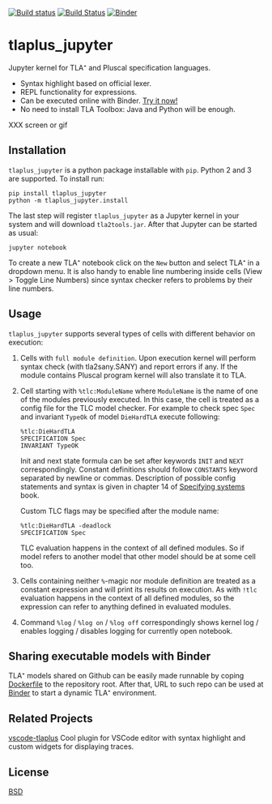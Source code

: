 [![Build status](https://ci.appveyor.com/api/projects/status/myh95n5j0j0pr04j/branch/master?svg=true)](https://ci.appveyor.com/project/kelvich/tlaplus-jupyter/branch/master)
[![Build Status](https://travis-ci.org/kelvich/tlaplus_jupyter.svg?branch=master)](https://travis-ci.org/kelvich/tlaplus_jupyter)
[![Binder](https://mybinder.org/badge_logo.svg)](https://mybinder.org/v2/gh/kelvich/tlaplus_jupyter/master)

# tlaplus_jupyter

Jupyter kernel for TLA⁺ and Pluscal specification languages.
* Syntax highlight based on official lexer.
* REPL functionality for expressions.
* Can be executed online with Binder. [Try it now!](https://mybinder.org/v2/gh/kelvich/tlaplus_jupyter/master)
* No need to install TLA Toolbox: Java and Python will be enough.

XXX screen or gif

## Installation

`tlaplus_jupyter` is a python package installable with `pip`. Python 2 and 3 are supported. To install run:

```
pip install tlaplus_jupyter
python -m tlaplus_jupyter.install
```

The last step will register `tlaplus_jupyter` as a Jupyter kernel in your system and will download `tla2tools.jar`. After that Jupyter can be started as usual:

```
jupyter notebook
```

To create a new TLA⁺ notebook click on the `New` button and select TLA⁺ in a dropdown menu. It is also handy to enable line numbering inside cells (View > Toggle Line Numbers) since syntax checker refers to problems by their line numbers.

## Usage

`tlaplus_jupyter` supports several types of cells with different behavior on execution:

1. Cells with `full module definition`. Upon execution kernel will perform syntax check (with tla2sany.SANY) and report errors if any. If the module contains Pluscal program kernel will also translate it to TLA.

2. Cell starting with `%tlc:ModuleName` where `ModuleName` is the name of one of the modules previously executed. In this case, the cell is treated as a config file for the TLC model checker. For example to check spec `Spec` and invariant `TypeOk` of model `DieHardTLA` execute following:
    ```
    %tlc:DieHardTLA
    SPECIFICATION Spec
    INVARIANT TypeOK
    ```

    Init and next state formula can be set after keywords `INIT` and `NEXT` correspondingly. Constant definitions should follow `CONSTANTS` keyword separated by newline or commas. Description of possible config statements and syntax is given in chapter 14 of [Specifying systems](https://www.microsoft.com/en-us/research/publication/specifying-systems-the-tla-language-and-tools-for-hardware-and-software-engineers/) book.

    Custom TLC flags may be specified after the module name:
    ```
    %tlc:DieHardTLA -deadlock
    SPECIFICATION Spec
    ```

    TLC evaluation happens in the context of all defined modules. So if model refers to another model that other model should be at some cell too.

3. Cells containing neither `%`-magic nor module definition are treated as a constant expression and will print its results on execution. As with `!tlc` evaluation happens in the context of all defined modules, so the expression can refer to anything defined in evaluated modules.

4. Command `%log` / `%log on` / `%log off` correspondingly shows kernel log / enables logging / disables logging for currently open notebook.

## Sharing executable models with Binder

TLA⁺ models shared on Github can be easily made runnable by coping  [Dockerfile](Dockerfile) to the repository root. After that, URL to such repo can be used at [Binder](https://mybinder.org) to start a dynamic TLA⁺ environment.

## Related Projects

[vscode-tlaplus](https://github.com/alygin/vscode-tlaplus) Cool plugin for VSCode editor with syntax highlight and custom widgets for displaying traces.

## License

[BSD](LICENSE)
